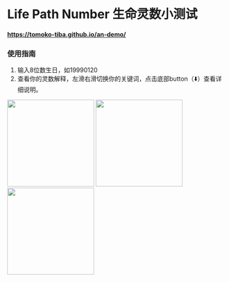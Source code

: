 # Life Path Number 生命灵数小测试

#### https://tomoko-tiba.github.io/an-demo/

### 使用指南

1. 输入8位数生日，如19990120
2. 查看你的灵数解释，左滑右滑切换你的关键词，点击底部button（⬇️）查看详细说明。
   
<div display="flex" gap=20px>
  <img width="200px" src="https://github.com/tomoko-tiba/tomoko-tiba.github.io/assets/41440180/a7315737-c78f-4866-b1ef-6f79d57c02e0"/>
  <img width="200px" src="https://github.com/tomoko-tiba/tomoko-tiba.github.io/assets/41440180/5dcba60d-f599-4b67-b426-52d8c198f445"/>
  <img width="200px" src="https://github.com/tomoko-tiba/tomoko-tiba.github.io/assets/41440180/c5ecd00c-daa7-4c27-9ec2-0b51d4cb8c0b"/>
</div>
